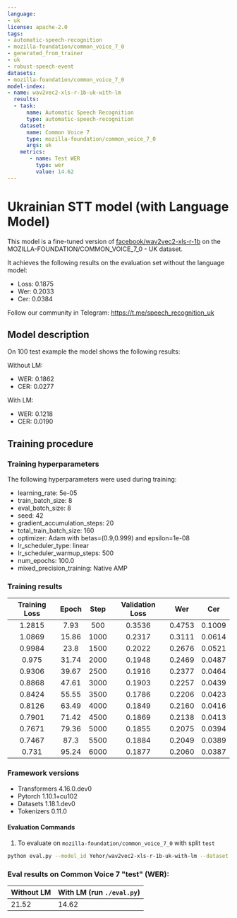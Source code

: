 ```yaml
---
language:
- uk
license: apache-2.0
tags:
- automatic-speech-recognition
- mozilla-foundation/common_voice_7_0
- generated_from_trainer
- uk
- robust-speech-event
datasets:
- mozilla-foundation/common_voice_7_0
model-index:
- name: wav2vec2-xls-r-1b-uk-with-lm
  results:
  - task: 
      name: Automatic Speech Recognition 
      type: automatic-speech-recognition
    dataset:
      name: Common Voice 7
      type: mozilla-foundation/common_voice_7_0
      args: uk
    metrics:
       - name: Test WER
         type: wer
         value: 14.62
---
```


# Ukrainian STT model (with Language Model)

This model is a fine-tuned version of [facebook/wav2vec2-xls-r-1b](https://huggingface.co/facebook/wav2vec2-xls-r-1b) on the MOZILLA-FOUNDATION/COMMON_VOICE_7_0 - UK dataset.

It achieves the following results on the evaluation set without the language model:

- Loss: 0.1875
- Wer: 0.2033
- Cer: 0.0384

Follow our community in Telegram: https://t.me/speech_recognition_uk 

## Model description

On 100 test example the model shows the following results:

Without LM:

- WER: 0.1862
- CER: 0.0277

With LM:

- WER: 0.1218
- CER: 0.0190


## Training procedure

### Training hyperparameters

The following hyperparameters were used during training:
- learning_rate: 5e-05
- train_batch_size: 8
- eval_batch_size: 8
- seed: 42
- gradient_accumulation_steps: 20
- total_train_batch_size: 160
- optimizer: Adam with betas=(0.9,0.999) and epsilon=1e-08
- lr_scheduler_type: linear
- lr_scheduler_warmup_steps: 500
- num_epochs: 100.0
- mixed_precision_training: Native AMP

### Training results

| Training Loss | Epoch | Step | Validation Loss | Wer    | Cer    |
|:-------------:|:-----:|:----:|:---------------:|:------:|:------:|
| 1.2815        | 7.93  | 500  | 0.3536          | 0.4753 | 0.1009 |
| 1.0869        | 15.86 | 1000 | 0.2317          | 0.3111 | 0.0614 |
| 0.9984        | 23.8  | 1500 | 0.2022          | 0.2676 | 0.0521 |
| 0.975         | 31.74 | 2000 | 0.1948          | 0.2469 | 0.0487 |
| 0.9306        | 39.67 | 2500 | 0.1916          | 0.2377 | 0.0464 |
| 0.8868        | 47.61 | 3000 | 0.1903          | 0.2257 | 0.0439 |
| 0.8424        | 55.55 | 3500 | 0.1786          | 0.2206 | 0.0423 |
| 0.8126        | 63.49 | 4000 | 0.1849          | 0.2160 | 0.0416 |
| 0.7901        | 71.42 | 4500 | 0.1869          | 0.2138 | 0.0413 |
| 0.7671        | 79.36 | 5000 | 0.1855          | 0.2075 | 0.0394 |
| 0.7467        | 87.3  | 5500 | 0.1884          | 0.2049 | 0.0389 |
| 0.731         | 95.24 | 6000 | 0.1877          | 0.2060 | 0.0387 |


### Framework versions

- Transformers 4.16.0.dev0
- Pytorch 1.10.1+cu102
- Datasets 1.18.1.dev0
- Tokenizers 0.11.0

#### Evaluation Commands

1. To evaluate on `mozilla-foundation/common_voice_7_0` with split `test`

```bash
python eval.py --model_id Yehor/wav2vec2-xls-r-1b-uk-with-lm --dataset mozilla-foundation/common_voice_7_0 --config uk --split test
```

### Eval results on Common Voice 7 "test" (WER):

| Without LM | With LM (run `./eval.py`) |
|---|---|
| 21.52 | 14.62 |
